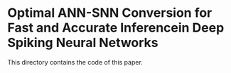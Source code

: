 # Optimal ANN-SNN Conversion for Fast and Accurate Inferencein Deep Spiking Neural Networks
This directory contains the code of this paper.

